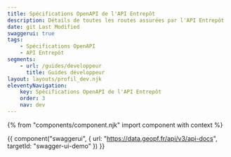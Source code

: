 ```yaml
---
title: Spécifications OpenAPI de l'API Entrepôt
description: Détails de toutes les routes assurées par l'API Entrepôt
date: git Last Modified
swaggerui: true
tags:
    - Spécifications OpenAPI
    - API Entrepôt
segments:
    - url: /guides/developpeur
      title: Guides développeur
layout: layouts/profil_dev.njk
eleventyNavigation:
    key: Spécifications OpenAPI de l'API Entrepôt
    order: 3
    nav: dev
---
```


{% from "components/component.njk" import component with context %}

{{ component("swaggerui", {
    url: "https://data.geopf.fr/api/v3/api-docs",
    targetId: "swagger-ui-demo"
}) }}
